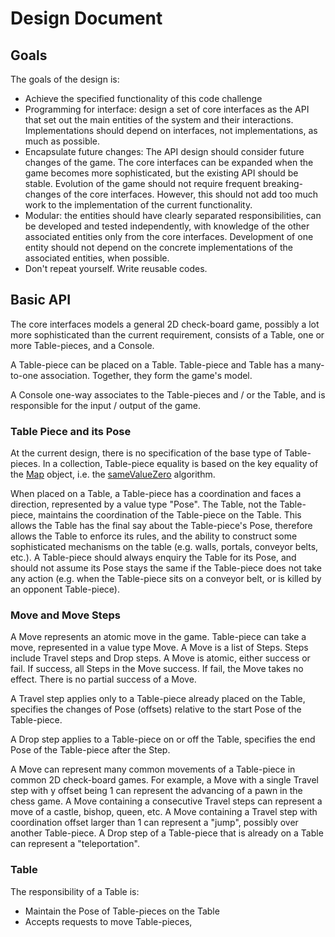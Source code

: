 # Design Document

## Goals

The goals of the design is:
- Achieve the specified functionality of this code challenge
- Programming for interface: design a set of core interfaces as the API that set out the main entities of the system and their interactions. Implementations should depend on interfaces, not implementations, as much as possible.
- Encapsulate future changes: The API design should consider future changes of the game. The core interfaces can be expanded when the game becomes more sophisticated, but the existing API should be stable. Evolution of the game should not require frequent breaking-changes of the core interfaces. However, this should not add too much work to the implementation of the current functionality.
- Modular: the entities should have clearly separated responsibilities, can be developed and tested independently, with knowledge of the other associated entities only from the core interfaces. Development of one entity should not depend on the concrete implementations of the associated entities, when possible. 
- Don't repeat yourself. Write reusable codes.

## Basic API

The core interfaces models a general 2D check-board game, possibly a lot more sophisticated than the current requirement, consists of a Table, one or more Table-pieces, and a Console. 

A Table-piece can be placed on a Table. Table-piece and Table has a many-to-one association. Together, they form the game's model.

A Console one-way associates to the Table-pieces and / or the Table, and is responsible for the input / output of the game. 

### Table Piece and its Pose

At the current design, there is no specification of the base type of Table-pieces. In a collection, Table-piece equality is based on the key equality of the [Map](https://developer.mozilla.org/en-US/docs/Web/JavaScript/Reference/Global_Objects/Map) object, i.e. the [sameValueZero](https://developer.mozilla.org/en-US/docs/Web/JavaScript/Equality_comparisons_and_sameness#Same-value-zero_equality) algorithm. 

When placed on a Table, a Table-piece has a coordination and faces a direction, represented by a value type "Pose". The Table, not the Table-piece, maintains the coordination of the Table-piece on the Table. This allows the Table has the final say about the Table-piece's Pose, therefore allows the Table to enforce its rules, and the ability to construct some sophisticated mechanisms on the table (e.g. walls, portals, conveyor belts, etc.). A Table-piece should always enquiry the Table for its Pose, and should not assume its Pose stays the same if the Table-piece does not take any action (e.g. when the Table-piece sits on a conveyor belt, or is killed by an opponent Table-piece).

### Move and Move Steps

A Move represents an atomic move in the game. 
 Table-piece can take a move, represented in a value type Move. A Move is a list of Steps. Steps include Travel steps and Drop steps. A Move is atomic, either success or fail. If success, all Steps in the Move success. If fail, the Move takes no effect. There is no partial success of a Move. 

A Travel step applies only to a Table-piece already placed on the Table, specifies the changes of Pose (offsets) relative to the start Pose of the Table-piece. 

A Drop step applies to a Table-piece on or off the Table, specifies the end Pose of the Table-piece after the Step.

A Move can represent many common movements of a Table-piece in common 2D check-board games. For example, a Move with a single Travel step with y offset being 1 can represent the advancing of a pawn in the chess game. A Move containing a consecutive Travel steps can represent a move of a castle, bishop, queen, etc. A Move containing a Travel step with coordination offset larger than 1 can represent a "jump", possibly over another Table-piece. A Drop step of a Table-piece that is already on a Table can represent a "teleportation".


### Table

The responsibility of a Table is:
- Maintain the Pose of Table-pieces on the Table
- Accepts requests to move Table-pieces, 





